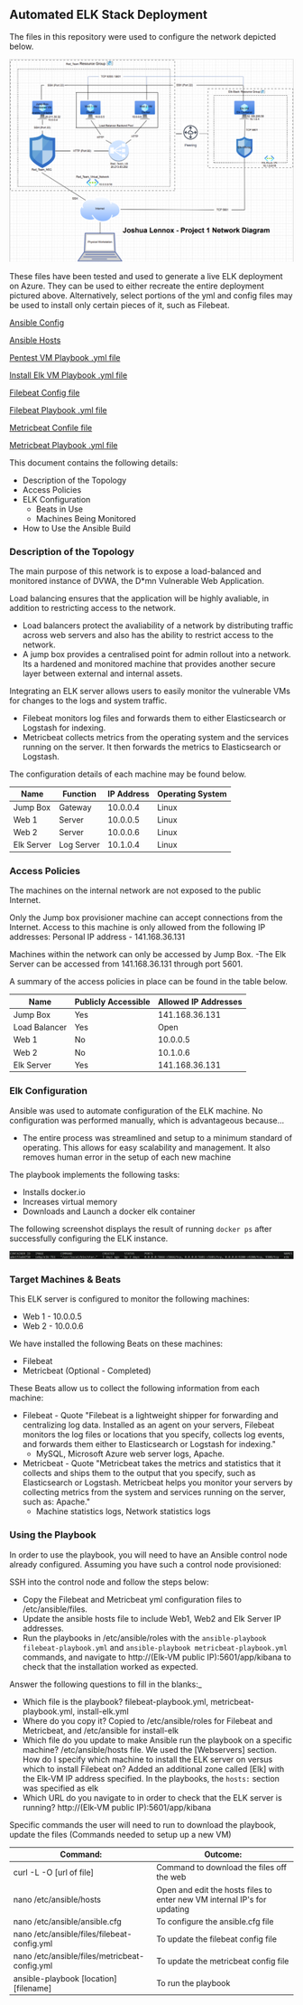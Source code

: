 ## Automated ELK Stack Deployment

The files in this repository were used to configure the network depicted below.

![alt text](https://github.com/JoshuaLennox/CybersecWeek13HW/blob/main/Images/Network_Diagram.png)

These files have been tested and used to generate a live ELK deployment on Azure. They can be used to either recreate the entire deployment pictured above. Alternatively, select portions of the yml and config files may be used to install only certain pieces of it, such as Filebeat.

[Ansible Config](https://github.com/JoshuaLennox/CybersecWeek13HW/blob/fd7cb918307ff2691660044a49d951de86bf51d2/Ansible/ansible.cfg)

[Ansible Hosts](https://github.com/JoshuaLennox/CybersecWeek13HW/blob/1fb514d9c5db790a8528616a97fa41504d79c14b/Ansible/hosts)

[Pentest VM Playbook .yml file](https://github.com/JoshuaLennox/CybersecWeek13HW/blob/3796aa346040b9736bbe3d253f5d1eacfa7419cf/Ansible/pentest.yml)

[Install Elk VM Playbook .yml file](https://github.com/JoshuaLennox/CybersecWeek13HW/blob/3796aa346040b9736bbe3d253f5d1eacfa7419cf/Ansible/install-elk.yml)

[Filebeat Config file](https://github.com/JoshuaLennox/CybersecWeek13HW/blob/3796aa346040b9736bbe3d253f5d1eacfa7419cf/Ansible/filebeat-config.yml)

[Filebeat Playbook .yml file](https://github.com/JoshuaLennox/CybersecWeek13HW/blob/3796aa346040b9736bbe3d253f5d1eacfa7419cf/Ansible/filebeat-playbook.yml)

[Metricbeat Confile file](https://github.com/JoshuaLennox/CybersecWeek13HW/blob/3796aa346040b9736bbe3d253f5d1eacfa7419cf/Ansible/metricbeat-config.yml)

[Metricbeat Playbook .yml file](https://github.com/JoshuaLennox/CybersecWeek13HW/blob/3796aa346040b9736bbe3d253f5d1eacfa7419cf/Ansible/metricbeat-playbook.yml)

This document contains the following details:
- Description of the Topology
- Access Policies
- ELK Configuration
  - Beats in Use
  - Machines Being Monitored
- How to Use the Ansible Build

### Description of the Topology

The main purpose of this network is to expose a load-balanced and monitored instance of DVWA, the D*mn Vulnerable Web Application.

Load balancing ensures that the application will be highly avaliable, in addition to restricting access to the network.
- Load balancers protect the avaliability of a network by distributing traffic across web servers and also has the ability to restrict access to the network.  
- A jump box provides a centralised point for admin rollout into a network. Its a hardened and monitored machine that provides another secure layer between external and internal assets.

Integrating an ELK server allows users to easily monitor the vulnerable VMs for changes to the logs and system traffic.
- Filebeat monitors log files and forwards them to either Elasticsearch or Logstash for indexing.
- Metricbeat collects metrics from the operating system and the services running on the server. It then forwards the metrics to Elasticsearch or Logstash.

The configuration details of each machine may be found below.

| Name       | Function   | IP Address | Operating System |
|------------|------------|------------|------------------|
| Jump Box   | Gateway    | 10.0.0.4   | Linux            |
| Web 1      | Server     | 10.0.0.5   | Linux            |
| Web 2      | Server     | 10.0.0.6   | Linux            |
| Elk Server | Log Server | 10.1.0.4   | Linux            |

### Access Policies

The machines on the internal network are not exposed to the public Internet. 

Only the Jump box provisioner machine can accept connections from the Internet. Access to this machine is only allowed from the following IP addresses: 
Personal IP address - 141.168.36.131

Machines within the network can only be accessed by Jump Box.
-The Elk Server can be accessed from 141.168.36.131 through port 5601.

A summary of the access policies in place can be found in the table below.

| Name          | Publicly Accessible | Allowed IP Addresses |
|---------------|---------------------|----------------------|
| Jump Box      | Yes                 | 141.168.36.131       |
| Load Balancer | Yes                 | Open                 |
| Web 1         | No                  | 10.0.0.5             |
| Web 2         | No                  | 10.1.0.6             |
| Elk Server    | Yes                 | 141.168.36.131       |

### Elk Configuration

Ansible was used to automate configuration of the ELK machine. No configuration was performed manually, which is advantageous because...
- The entire process was streamlined and setup to a minimum standard of operating. This allows for easy scalability and management. It also removes human error in the setup of each new machine

The playbook implements the following tasks:
- Installs docker.io
- Increases virtual memory
- Downloads and Launch a docker elk container

The following screenshot displays the result of running `docker ps` after successfully configuring the ELK instance.

![alt text](https://github.com/JoshuaLennox/CybersecWeek13HW/blob/main/Images/dockerpsoutput.png?raw=true)

### Target Machines & Beats
This ELK server is configured to monitor the following machines:
- Web 1 - 10.0.0.5
- Web 2 - 10.0.0.6

We have installed the following Beats on these machines:
- Filebeat
- Metricbeat (Optional - Completed)

These Beats allow us to collect the following information from each machine:
- Filebeat - Quote "Filebeat is a lightweight shipper for forwarding and centralizing log data. Installed as an agent on your servers, Filebeat monitors the log files or locations that you specify, collects log events, and forwards them either to Elasticsearch or Logstash for indexing."
   - MySQL, Microsoft Azure web server logs, Apache.
- Metricbeat - Quote "Metricbeat takes the metrics and statistics that it collects and ships them to the output that you specify, such as Elasticsearch or Logstash. Metricbeat helps you monitor your servers by collecting metrics from the system and services running on the server, such as: Apache."
   - Machine statistics logs, Network statistics logs

### Using the Playbook
In order to use the playbook, you will need to have an Ansible control node already configured. Assuming you have such a control node provisioned: 

SSH into the control node and follow the steps below:
- Copy the Filebeat and Metricbeat yml configuration files to /etc/ansible/files.
- Update the ansible hosts file to include Web1, Web2 and Elk Server IP addresses.
- Run the playbooks in /etc/ansible/roles with the `ansible-playbook filebeat-playbook.yml` and `ansible-playbook metricbeat-playbook.yml` commands, and navigate to http://(Elk-VM public IP):5601/app/kibana to check that the installation worked as expected.

Answer the following questions to fill in the blanks:_
- Which file is the playbook? filebeat-playbook.yml, metricbeat-playbook.yml, install-elk.yml 
- Where do you copy it? Copied to /etc/ansible/roles for Filebeat and Metricbeat, and /etc/ansible for install-elk
- Which file do you update to make Ansible run the playbook on a specific machine? /etc/ansible/hosts file. We used the [Webservers] section. How do I specify which machine to install the ELK server on versus which to install Filebeat on? Added an additional zone called [Elk] with the Elk-VM IP address specified. In the playbooks, the `hosts:` section was specified as elk
- Which URL do you navigate to in order to check that the ELK server is running? http://(Elk-VM public IP):5601/app/kibana
 
Specific commands the user will need to run to download the playbook, update the files (Commands needed to setup up a new VM)

| Command:                                      | Outcome:                                                                 |
|-----------------------------------------------|--------------------------------------------------------------------------|
| curl -L -O [url of file]                      | Command to download the files off the web                                |
| nano /etc/ansible/hosts                       | Open and edit the hosts files to enter new VM internal IP's for updating |
| nano /etc/ansible/ansible.cfg                 | To configure the ansible.cfg file                                        |
| nano /etc/ansible/files/filebeat-config.yml   | To update the filebeat config file                                       |
| nano /etc/ansible/files/metricbeat-config.yml | To update the metricbeat config file                                     |
| ansible-playbook [location][filename]         | To run the playbook                                                      |
